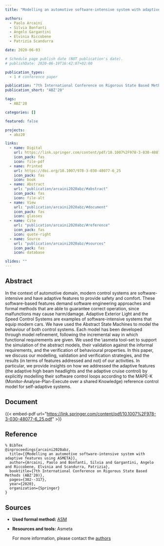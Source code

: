 ```yaml
---
title: "Modelling an automotive software-intensive system with adaptive features using ASMETA"

authors:
  - Paolo Arcaini
  - Silvia Bonfanti
  - Angelo Gargantini
  - Elvinia Riccobene
  - Patrizia Scandurra

date: 2020-06-03

# Schedule page publish date (NOT publication's date).
# publishDate: 2020-06-19T16:42:07+02:00

publication_types:
  - 1 # conference paper

publication: "7th International Conference on Rigorous State Based Methods (ABZ'20)"
publication_short: "ABZ'20"

tags:
  - ABZ'20

categories: []

featured: false

projects:
  - abz20

links:
  - name: Digital
    url: https://link.springer.com/content/pdf/10.1007%2F978-3-030-48077-6_25.pdf
    icon_pack: fas
    icon: file-pdf
  - name: Printed
    url: https://doi.org/10.1007/978-3-030-48077-6_25
    icon_pack: fas
    icon: book
  - name: Abstract
    url: "publication/arcaini2020abz/#abstract"
    icon_pack: fas
    icon: file-alt
  - name: View
    url: "publication/arcaini2020abz/#document"
    icon_pack: fas
    icon: glasses
  - name: Cite
    url: "publication/arcaini2020abz/#reference"
    icon_pack: fas
    icon: quote-right
  - name: Source
    url: "publication/arcaini2020abz/#sources"
    icon_pack: fas
    icon: database

slides: ""
---
```


## Abstract

In the context of automotive domain, modern control systems are software-intensive and have adaptive features to provide safety and comfort. These software-based features demand software engineering approaches and formal methods that are able to guarantee correct operation, since malfunctions may cause harm/damage. Adaptive Exterior Light and the Speed Control Systems are examples of software-intensive systems that equip modern cars. We have used the Abstract State Machines to model the behaviour of both control systems. Each model has been developed through model refinement, following the incremental way in which functional requirements are given. We used the \asmeta tool-set to support the simulation of the abstract models, their validation against the informal requirements, and the verification of behavioural properties. In this paper, we discuss our modelling, validation and verification strategies, and the results (in terms of features addressed and not) of our activities. In particular, we provide insights on how we addressed the adaptive features (the adaptive high beam headlights and the adaptive cruise control) by explicitly modelling their software control loops according to the MAPE-K (Monitor-Analyse-Plan-Execute over a shared Knowledge) reference control model for self-adaptive systems.

## Document

{{< embed-pdf url="https://link.springer.com/content/pdf/10.1007%2F978-3-030-48077-6_25.pdf" >}}

## Reference

```
% BibTex
@inproceedings{arcaini2020abz,
  title={{Modelling an automotive software-intensive system with adaptive features using ASMETA}},
  author={Arcaini, Paolo and Bonfanti, Silvia and Gargantini, Angelo and Riccobene, Elvinia and Scandurra, Patrizia},
  booktitle={7th International Conference on Rigorous State Based Methods (ABZ'20)},
  pages={302--317},
  year={2020},
  organization={Springer}
}
```

## Sources

- **Used formal method:**
  [ASM](/method/asm)
- **Resources and tools:**
  Asmeta

  For more information, please contact the <a href ="mailto:silvia.bonfanti@unibg.it;arcaini@nii.ac.jp;angelo.gargantini@unibg.it;scandurra@unibg.it;elvinia.riccobene@unimi.it">authors</a>
